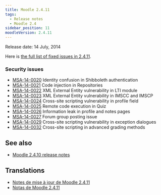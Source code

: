 ```yaml
---
title: Moodle 2.4.11
tags:
  - Release notes
  - Moodle 2.4
sidebar_position: 11
moodleVersion: 2.4.11
---
```


Release date: 14 July, 2014

Here is [the full list of fixed issues in 2.4.11](https://tracker.moodle.org/secure/IssueNavigator!executeAdvanced.jspa?jqlQuery=project+%3D+mdl+AND+resolution+%3D+fixed+AND+fixVersion+in+%28%222.4.11%22%29+ORDER+BY+priority+DESC&runQuery=true&clear=true).

### Security issues

- [MSA-14-0020](https://moodle.org/mod/forum/discuss.php?d=264261) Identity confusion in Shibboleth authentication
- [MSA-14-0021](https://moodle.org/mod/forum/discuss.php?d=264262) Code injection in Repositories
- [MSA-14-0022](https://moodle.org/mod/forum/discuss.php?d=264263) XML External Entity vulnerability in LTI module
- [MSA-14-0023](https://moodle.org/mod/forum/discuss.php?d=264264) XML External Entity vulnerability in IMSCC and IMSCP
- [MSA-14-0024](https://moodle.org/mod/forum/discuss.php?d=264265) Cross-site scripting vulnerability in profile field
- [MSA-14-0025](https://moodle.org/mod/forum/discuss.php?d=264266) Remote code execution in Quiz
- [MSA-14-0026](https://moodle.org/mod/forum/discuss.php?d=264267) Information leak in profile and notes pages
- [MSA-14-0027](https://moodle.org/mod/forum/discuss.php?d=264268) Forum group posting issue
- [MSA-14-0029](https://moodle.org/mod/forum/discuss.php?d=264270) Cross-site scripting vulnerability in exception dialogues
- [MSA-14-0032](https://moodle.org/mod/forum/discuss.php?d=264273) Cross-site scripting in advanced grading methods

## See also

- [Moodle 2.4.10 release notes](/general/releases/2.4/2.4.10)

## Translations

- [Notes de mise à jour de Moodle 2.4.11](https://docs.moodle.org/fr/Notes_de_mise_à_jour_de_Moodle_2.4.11)
- [Notas de Moodle 2.4.11](https://docs.moodle.org/es/Notas_de_Moodle_2.4.11)
